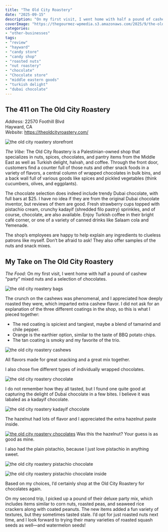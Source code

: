 ```yaml
---
title: "The Old City Roastery"
date: "2025-09-15"
description: "On my first visit, I went home with half a pound of cashew party mixed nuts. The crunch on the cashews was phenomenal, and I appreciated how deeply roasted they were, which imparted extra cashew flavor."
coverImage: "https://thegourmez-wpmedia.s3.amazonaws.com/2025/9/the-old-city+(10).jpg"
categories:
- "other-businesses"
tags:
- "review"
- "hayward"
- "candy store"
- "candy shop"
- "roasted nuts"
- "nut roastery"
- "chocolate"
- "Chocolate store"
- "middle eastern goods"
- "turkish delight"
- "dubai chocolate" 
---
```

## The 411 on The Old City Roastery

*Address:* 22570 Foothill Blvd\
Hayward, CA\
*Website:* <https://theoldcityroastery.com/>

![the old city roastery storefront](https://thegourmez-wpmedia.s3.amazonaws.com/2025/9/the-old-city+(17).jpg)

*The Vibe:* The Old City Roastery is a Palestinian-owned shop that specializes in nuts, spices, chocolates, and pantry items from the Middle East as well as Turkish delight, halvah, and coffee. Through the front door, customers find a counter full of those nuts and other snack foods in a variety of flavors, a central column of wrapped chocolates in bulk bins, and a back wall full of various goods like spices and pickled vegetables (think cucumbers, olives, and eggplants).

The chocolate selection does indeed include trendy Dubai chocolate, with full bars at \$25. I have no idea if they are from the original Dubai chocolate inventor, but reviews of them are good. Fresh strawberry cups topped with pistachio cream, crunchy kadayif (shredded filo pastry) sprinkles, and of course, chocolate, are also available. Enjoy Turkish coffee in their bright café corner, or one of a variety of canned drinks like Salaam cola and Yemenade.

The shop’s employees are happy to help explain any ingredients to clueless patrons like myself. Don’t be afraid to ask! They also offer samples of the nuts and snack mixes.

## My Take on The Old City Roastery

*The Food:* On my first visit, I went home with half a pound of cashew “party” mixed nuts and a selection of chocolates.

![the old city roastery bags](https://thegourmez-wpmedia.s3.amazonaws.com/2025/9/the-old-city+(8).jpg)

The crunch on the cashews was phenomenal, and I appreciated how deeply roasted they were, which imparted extra cashew flavor. I did not ask for an explanation of the three different coatings in the shop, so this is what I pieced together:

-   The red coating is spiciest and tangiest, maybe a blend of tamarind and chile pepper.
-   Orange is the earthier option, similar to the taste of BBQ potato chips.
-   The tan coating is smoky and my favorite of the trio.

![the old city roastery cashews](https://thegourmez-wpmedia.s3.amazonaws.com/2025/9/the-old-city+(10).jpg)

All flavors made for great snacking and a great mix together.

I also chose five different types of individually wrapped chocolates.

![the old city roastery chocolate](https://thegourmez-wpmedia.s3.amazonaws.com/2025/9/the-old-city+(11).jpg)

I do not remember how they all tasted, but I found one quite good at capturing the delight of Dubai chocolate in a few bites. I believe it was labaled as a kadayif chocolate.

![the old city roastery kadayif chocolate](https://thegourmez-wpmedia.s3.amazonaws.com/2025/9/the-old-city+(7).jpg)

The hazelnut had lots of flavor and I appreciated the extra hazelnut paste inside.

<div class="caption">

[![the old city roastery chocolates](https://thegourmez-wpmedia.s3.amazonaws.com/2025/9/the-old-city+(13).jpg)](https://thegourmez-wpmedia.s3.amazonaws.com/2025/9/the-old-city+(13).jpg) Was this the hazelnut? Your guess is as good as mine.</div>

I also had the plain pistachio, because I just love pistachio in anything sweet.

![the old city roastery pistachio chocolate](https://thegourmez-wpmedia.s3.amazonaws.com/2025/9/the-old-city+(2).jpg)

![the old city roastery pistachio chocolate inside](https://thegourmez-wpmedia.s3.amazonaws.com/2025/9/the-old-city+(3).jpg)

Based on my choices, I’d certainly shop at the Old City Roastery for chocolates again.

On my second trip, I picked up a pound of their deluxe party mix, which includes items similar to corn nuts, roasted peas, and seaweed rice crackers along with coated peanuts. The new items added a fun variety of textures, but they sometimes tasted stale. I’d opt for just roasted nuts next time, and I look forward to trying their many varieties of roasted squash seeds as well—and watermelon seeds!

<div class="caption>
[![the old city roastery chocolates](https://thegourmez-wpmedia.s3.amazonaws.com/2025/9/the-old-city+(11).jpg)](https://thegourmez-wpmedia.s3.amazonaws.com/2025/9/the-old-city+(11).jpg)And more chocolates…</div>

*Would I Go Back?* Yes, for sure. It’s reasonably priced for nuts and chocolates, and I look forward to slowly discovering all the types of treats unfamiliar to me at this shop. And I’m trying that Turkish coffee soon! I want to kick back in one of their beautiful blue café chairs to enjoy it.

*Reviewed August 2025.*
